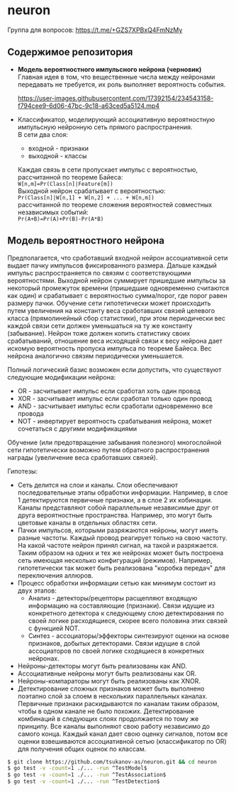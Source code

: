 # neuron

Группа для вопросов: https://t.me/+GZS7XPBxQ4FmNzMy

## Содержимое репозитория
* **Модель вероятностного импульсного нейрона (черновик)**  
  Главная идея в том, что вещественные числа между нейронами передавать не требуется, их роль выполняет вероятность события.
  
  https://user-images.githubusercontent.com/17392154/234543158-f794cee9-6d06-47bc-9c18-a63ced5a5124.mp4

* Классификатор, моделирующий ассоциативную вероятностную импульсную нейронную сеть прямого распространения.  
В сети два слоя:
  * входной - признаки
  * выходной - классы

  Каждая связь в сети пропускает импульс с вероятностью, рассчитанной по теореме Байеса:  
  `W[n,m]=Pr(Class[n]|Feature[m])`  
  Выходной нейрон срабатывает с вероятностью:  
  `Pr(Class[n]|W[n,1] + W[n,2] + ... + W[n,m])`  
  рассчитанной по теореме сложения вероятностей совместных независимых событий:  
  `Pr(A+B)=Pr(A)+Pr(B)-Pr(A*B)`

## Модель вероятностного нейрона

Предполагается, что сработавший входной нейрон ассоциативной сети выдает пачку импульсов фиксированного размера. Дальше каждый импульс распространяется по связям с соответствующими вероятностями. Выходной нейрон суммирует пришедшие импульсы за некоторый промежуток времени (пришедшие одновременно считаются как один) и срабатывает с вероятностью сумма/порог, где порог равен размеру пачки. Обучение сети гипотетически может происходить путем увеличения на константу веса сработавших связей целевого класса (прямолинейный сбор статистики), при этом периодически вес каждой связи сети должен уменьшаться на ту же константу (забывание). Нейрон тоже должен копить статистику своих срабатываний, отношение веса исходящей связи к весу нейрона дает искомую вероятность пропуска импульса по теореме Байеса. Вес нейрона аналогично связям периодически уменьшается.

Полный логический базис возможен если допустить, что существуют следующие модификации нейрона:
* OR - засчитывает импульс если сработал хоть один провод
* XOR - засчитывает импульс если сработал только один провод
* AND - засчитывает импульс если сработали одновременно все провода
* NOT - инвертирует вероятность срабатывания нейрона, может сочетаться с другими модификациями

Обучение (или предотвращение забывания полезного) многослойной сети гипотетически возможно путем обратного распространения награды (увеличение веса сработавших связей).

Гипотезы:
* Сеть делится на слои и каналы. Слои обеспечивают последовательные этапы обработки информации. Например, в слое 1 детектируются первичные признаки, а в слое 2 их кобинации. Каналы представляют собой параллельные независимые друг от друга вероятностные пространства. Например, это могут быть цветовые каналы в отдельных областях сети.
* Пачки импульсов, которыми разряжаются нейроны, могут иметь разные частоты. Каждый провод реагирует только на свою частоту. На какой частоте нейрон принял сигнал, на такой и разряжается. Таким образом на одних и тех же нейронах может быть построена сеть имеющая несколько конфигураций (режимов). Например, гипотетически так может быть реализована "коробка передач" для переключения аллюров.
* Процесс обработки информации сетью как минимум состоит из двух этапов:
  * Анализ - детекторы/рецепторы расщепляют входящую информацию на составляющие (признаки). Связи идущие из конкретного детектора к следующему слою детектирования по своей логике расходящиеся, скорее всего половина этих связей с функцией NOT.
  * Синтез - ассоциаторы/эффекторы синтезируют оценки на основе признаков, добытых детекторами. Связи идущие в слой ассоциаторов по своей логике сходящиеся в конкретных нейронах. 
* Нейроны-детекторы могут быть реализованы как AND.
* Ассоциативные нейроны могут быть реализованы как OR.
* Нейроны-компараторы могут быть реализованы как XNOR.
* Детектирование сложных признаков может быть выполнено поэтапно слой за слоем в нескольких параллельных каналах. Первичные признаки раскидываются по каналам таким образом, чтобы в одном канале не было похожих. Детектирование комбинаций в следующих слоях продолжается по тому же принципу. Все каналы выполняют свою работу независимо до самого конца. Каждый канал дает свою оценку сигналов, потом все оценки взвешиваются ассоциативной сетью (классификатор по OR) для получения общих оценок по классам.

```sh
$ git clone https://github.com/tsukanov-as/neuron.git && cd neuron
$ go test -v -count=1 ./... -run ^TestModel$
$ go test -v -count=1 ./... -run ^TestAssociation$
$ go test -v -count=1 ./... -run ^TestDetection$
```
